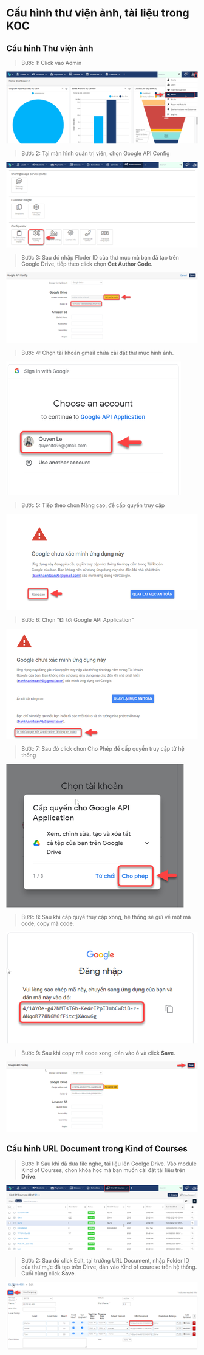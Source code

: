 # Cấu hình thư viện ảnh, tài liệu trong KOC

## Cấu hình Thư viện ảnh

> Bước 1: Click vào Admin

![](../.gitbook/assets/1%20%286%29.png)

> Bươc 2: Tại màn hình quản trị viên, chọn Google API Config

![](../.gitbook/assets/2%20%286%29.png)

> Bước 3: Sau đó nhập Floder ID của thư mục mà bạn đã tạo trên Google Drive, tiếp theo click chọn **Get Author Code.**

![](../.gitbook/assets/3%20%286%29.png)

> Bước 4: Chọn tài khoản gmail chứa cài đặt thư mục hình ảnh.

![](../.gitbook/assets/4%20%284%29.png)

> Bước 5: Tiếp theo chọn Nâng cao, để cấp quyền truy cập

![](../.gitbook/assets/5%20%284%29.png)

> Bước 6: Chọn "Đi tới Google API Application"

![](../.gitbook/assets/6%20%283%29.png)

> Bước 7: Sau đó click chon Cho Phép để cấp quyền truy cập từ hệ thống

![](../.gitbook/assets/7%20%283%29.png)

> Bước 8: Sau khi cấp quyề truy cập xong, hệ thống sẽ gửi về một mã code, copy mã code.

![](../.gitbook/assets/8%20%282%29.png)

> Bước 9: Sau khi copy mã code xong, dán vào ô và click **Save**.

![](../.gitbook/assets/9.png)

## Cấu hình URL Document trong Kind of Courses

> Bước 1: Sau khi đã đưa file nghe, tài liệu lên Goolge Drive. Vào module Kind of Courses, chon khóa học mà bạn muốn cài đặt tài liệu trên **Drive**.

![](../.gitbook/assets/koc1.png)

> Bước 2: Sau đó click Edit, tại trường URL Document, nhập Folder ID của thư mực đã tạo trên Dirve, dán vào Kind of courese trên hệ thống. Cuối cùng click **Save**.

![](../.gitbook/assets/koc2.png)

